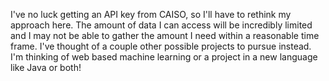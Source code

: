 I've no luck getting an API key from CAISO, so I'll have to rethink my approach here. The amount of data I can access will be incredibly limited and I may not be able to gather the amount I need within a reasonable time frame. I've thought of a couple other possible projects to pursue instead. I'm thinking of web based machine learning or a project in a new language like Java or both! 